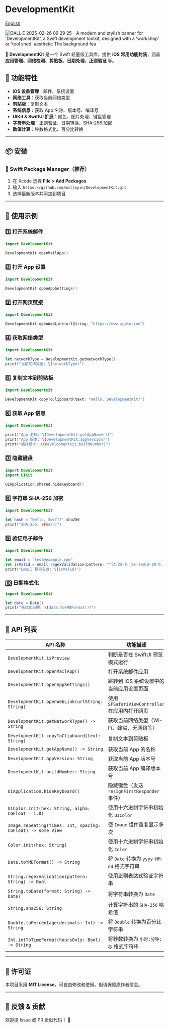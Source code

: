 # DevelopmentKit

[English](README.md)

![DALL·E 2025-02-26 09 29 25 - A modern and stylish banner for 'DevelopmentKit', a Swift development toolkit, designed with a 'workshop' or 'tool shed' aesthetic  The background fea](https://github.com/user-attachments/assets/62d9975b-9187-4af9-8df6-edca1a4963ec)


🚀 **DevelopmentKit** 是一个 Swift 轻量级工具库，提供 **iOS 常用功能封装**，涵盖 **应用管理、网络检测、剪贴板、日期处理、正则验证** 等。

## 📌 功能特性
- **iOS 设备管理**：邮件、系统设置
- **网络工具**：获取当前网络类型
- **剪贴板**：复制文本
- **系统信息**：获取 App 名称、版本号、编译号
- **UIKit & SwiftUI 扩展**：颜色、图片处理、键盘管理
- **字符串处理**：正则验证、日期转换、SHA-256 加密
- **数值计算**：秒数格式化、百分比转换

---

## 📦 安装

### 🔹 Swift Package Manager（推荐）
1. 在 Xcode 选择 **File > Add Packages**
2. 输入 `https://github.com/milleyin/DevelopmentKit.git`
3. 选择最新版本并添加到项目

---

## 🚀 使用示例

### 1️⃣ **打开系统邮件**
```swift
import DevelopmentKit

DevelopmentKit.openMailApp()
```

### 2️⃣ **打开 App 设置**
```swift
import DevelopmentKit

DevelopmentKit.openAppSettings()
```

### 3️⃣ **打开网页链接**
```swift
import DevelopmentKit

DevelopmentKit.openWebLink(urlString: "https://www.apple.com")
```

### 4️⃣ **获取网络类型**
```swift
import DevelopmentKit

let networkType = DevelopmentKit.getNetworkType()
print("当前网络类型: \(networkType)")
```

### 5️⃣ **复制文本到剪贴板**
```swift
import DevelopmentKit

DevelopmentKit.copyToClipboard(text: "Hello, DevelopmentKit!")
```

### 6️⃣ **获取 App 信息**
```swift
import DevelopmentKit

print("App 名称: \(DevelopmentKit.getAppName())")
print("App 版本: \(DevelopmentKit.appVersion)")
print("编译版本: \(DevelopmentKit.buildNumber)")
```

### 7️⃣ **隐藏键盘**
```swift
import DevelopmentKit
import UIKit

UIApplication.shared.hideKeyboard()
```

### 8️⃣ **字符串 SHA-256 加密**
```swift
import DevelopmentKit

let hash = "Hello, Swift!".sha256
print("SHA-256: \(hash)")
```

### 9️⃣ **验证电子邮件**
```swift
import DevelopmentKit

let email = "test@example.com"
let isValid = email.regexValidation(pattern: "^[A-Z0-9._%+-]+@[A-Z0-9.-]+\.[A-Z]{2,}$")
print("Email 是否有效: \(isValid)")
```

### 🔟 **日期格式化**
```swift
import DevelopmentKit

let date = Date()
print("格式化日期: \(date.toYMDFormat())")
```

---

## 📜 API 列表

| API 名称 | 功能描述 |
|----------|----------|
| `DevelopmentKit.isPreview` | 判断是否在 SwiftUI 预览模式运行 |
| `DevelopmentKit.openMailApp()` | 打开系统邮件应用 |
| `DevelopmentKit.openAppSettings()` | 跳转到 iOS 系统设置中的当前应用设置页面 |
| `DevelopmentKit.openWebLink(urlString: String)` | 使用 `SFSafariViewController` 在应用内打开网页 |
| `DevelopmentKit.getNetworkType() -> String` | 获取当前网络类型（Wi-Fi、蜂窝、无网络等） |
| `DevelopmentKit.copyToClipboard(text: String)` | 复制文本到剪贴板 |
| `DevelopmentKit.getAppName() -> String` | 获取当前 App 的名称 |
| `DevelopmentKit.appVersion: String` | 获取当前 App 版本号 |
| `DevelopmentKit.buildNumber: String` | 获取当前 App 编译版本号 |
| `UIApplication.hideKeyboard()` | 隐藏键盘（发送 `resignFirstResponder` 事件） |
| `UIColor.init(hex: String, alpha: CGFloat = 1.0)` | 使用十六进制字符串初始化 `UIColor` |
| `Image.repeating(times: Int, spacing: CGFloat) -> some View` | 使 `Image` 组件重复显示多次 |
| `Color.init(hex: String)` | 使用十六进制字符串初始化 `Color` |
| `Date.toYMDFormat() -> String` | 将 `Date` 转换为 `yyyy-MM-dd` 格式字符串 |
| `String.regexValidation(pattern: String) -> Bool` | 使用正则表达式验证字符串 |
| `String.toDate(format: String) -> Date?` | 将字符串转换为 `Date` |
| `String.sha256: String` | 计算字符串的 `SHA-256` 哈希值 |
| `Double.toPercentage(decimals: Int) -> String` | 将 `Double` 转换为百分比字符串 |
| `Int.intToTimeFormat(hoursOnly: Bool) -> String` | 将秒数转换为 `小时:分钟:秒` 格式字符串 |

---

## 📄 许可证
本项目采用 **MIT License**，可自由修改和使用，但请保留原作者信息。

---

## 💬 反馈 & 贡献
欢迎提 Issue 或 PR 贡献代码！ 🙌
